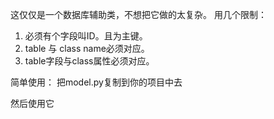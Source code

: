 这仅仅是一个数据库辅助类，不想把它做的太复杂。
用几个限制：
1. 必须有个字段叫ID。且为主键。
2. table 与 class name必须对应。
3. table字段与class属性必须对应。

简单使用：
把model.py复制到你的项目中去

然后使用它